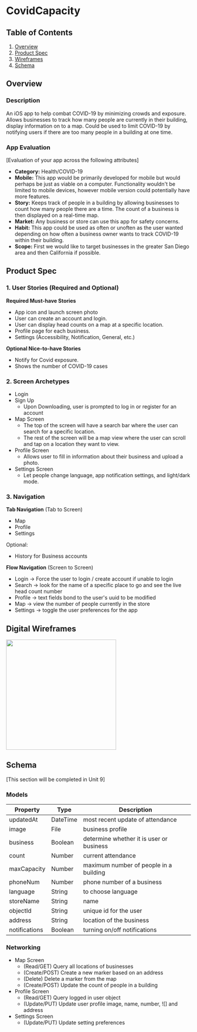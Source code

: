 # CovidCapacity

## Table of Contents
1. [Overview](#Overview)
1. [Product Spec](#Product-Spec)
1. [Wireframes](#Wireframes)
2. [Schema](#Schema)

## Overview
### Description
An iOS app to help combat COVID-19 by minimizing crowds and exposure. Allows businesses to track how many people are currently in their building, display information on to a map. Could be used to limit COVID-19 by notifying users if there are too many people in a building at one time.

### App Evaluation
[Evaluation of your app across the following attributes]
- **Category:** Health/COVID-19
- **Mobile:** This app would be primarily developed for mobile but would perhaps be just as viable on a computer. Functionality wouldn't be limited to mobile devices, however mobile version could potentially have more features.
- **Story:** Keeps track of people in a building by allowing businesses to count how many people there are a time. The count of a business is then displayed on a real-time map.
- **Market:** Any business or store can use this app for safety concerns.
- **Habit:** This app could be used as often or unoften as the user wanted depending on how often a business owner wants to track COVID-19 within their building.
- **Scope:** First we would like to target businesses in the greater San Diego area and then California if possible. 

## Product Spec

### 1. User Stories (Required and Optional)

**Required Must-have Stories**

* App icon and launch screen photo
* User can create an account and login.
* User can display head counts on a map at a specific location.
* Profile page for each business.
* Settings (Accessibility, Notification, General, etc.)

**Optional Nice-to-have Stories**
* Notify for Covid exposure.
* Shows the number of COVID-19 cases 

### 2. Screen Archetypes

* Login 
* Sign Up 
   * Upon Downloading, user is prompted to log in or register for an account 
* Map Screen
   * The top of the screen will have a search bar where the user can search for a specific location.
   * The rest of the screen will be a map view where the user can scroll and tap on a location they want to view.
* Profile Screen
   * Allows user to fill in information about their business and upload a photo.
* Settings Screen
   * Let people change language, app notification settings, and light/dark mode.

### 3. Navigation

**Tab Navigation** (Tab to Screen)

* Map
* Profile
* Settings

Optional:
* History for Business accounts

**Flow Navigation** (Screen to Screen)

* Login -> Force the user to login / create account if unable to login
* Search -> look for the name of a specific place to go and see the live head count number
* Profile -> text fields bond to the user's uuid to be modified
* Map -> view the number of people currently in the store
* Settings -> toggle the user preferences for the app

## Digital Wireframes
<img src="https://i.imgur.com/MwJlKks.png" width=300>

## Schema 
[This section will be completed in Unit 9]
### Models


| Property      | Type     | Description                              |
| ------------- | -------- | ---------------------------------------- |
| updatedAt     | DateTime | most recent update of attendance         |
| image         | File     | business profile                         |
| business      | Boolean  | determine whether it is user or business |
| count         | Number   | current attendance                       |
| maxCapacity   | Number   | maximum number of people in a building   |
| phoneNum      | Number   | phone number of a business               |
| language      | String   | to choose language                       |
| storeName     | String   | name                                     |
| objectId      | String   | unique id for the user                   |
| address       | String   | location of the business                 |
| notifications | Boolean  | turning on/off notifications             |
### Networking
- Map Screen
    - (Read/GET) Query all locations of businesses
    - (Create/POST) Create a new marker based on an address
    - (Delete) Delete a marker from the map
    - (Create/POST) Update the count of people in a building
- Profile Screen
    - (Read/GET) Query logged in user object
    - (Update/PUT) Update user profile image, name, number, ![]
and address
- Settings Screen
    - (Update/PUT) Update setting preferences

